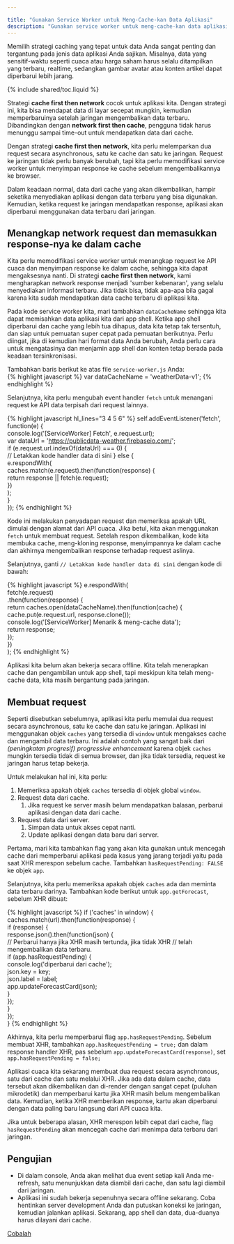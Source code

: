 ```yaml
---

title: "Gunakan Service Worker untuk Meng-Cache-kan Data Aplikasi"
description: "Gunakan service worker untuk meng-cache-kan data aplikasi dalam progressive web app"
---
```


<p class="intro">
Memilih strategi caching yang tepat untuk data Anda sangat penting dan tergantung 
pada jenis data aplikasi Anda sajikan. Misalnya, data yang sensitif-waktu seperti
cuaca atau harga saham harus selalu ditampilkan yang terbaru, realtime, sedangkan gambar avatar atau 
konten artikel dapat diperbarui lebih jarang. 
</p>

{% include shared/toc.liquid %}

Strategi **cache first then network** cocok untuk aplikasi kita. Dengan strategi ini, kita bisa mendapat data 
di layar secepat mungkin, kemudian memperbaruinya setelah jaringan mengembalikan
data terbaru. Dibandingkan dengan **network first then cache**, pengguna
tidak harus menunggu sampai time-out untuk mendapatkan data dari cache. 

Dengan strategi **cache first then network**, kita perlu melemparkan dua request secara asynchronous, 
satu ke cache dan satu ke jaringan. Request ke jaringan 
tidak perlu banyak berubah, tapi kita perlu memodifikasi service worker untuk menyimpan response ke cache 
sebelum mengembalikannya ke browser.

Dalam keadaan normal, data dari cache yang akan dikembalikan, 
hampir seketika menyediakan aplikasi dengan data terbaru yang bisa digunakan. Kemudian, ketika
request ke jaringan mendapatkan response, aplikasi akan diperbarui menggunakan data terbaru dari 
jaringan.

## Menangkap network request dan memasukkan response-nya ke dalam cache 

Kita perlu memodifikasi service worker untuk menangkap request ke API cuaca 
dan menyimpan response ke dalam cache, sehingga kita dapat mengaksesnya nanti. Di
strategi **cache first then network**, kami mengharapkan network response menjadi 
'sumber kebenaran', yang selalu menyediakan informasi terbaru. Jika
tidak bisa, tidak apa-apa bila gagal karena kita sudah mendapatkan data cache terbaru 
di aplikasi kita.

Pada kode service worker kita, mari tambahkan `dataCacheName` sehingga kita dapat memisahkan 
data aplikasi kita dari app shell. Ketika app shell diperbarui dan 
cache yang lebih tua dihapus, data kita tetap tak tersentuh, dan siap untuk pemuatan super cepat pada pemuatan berikutnya. 
Perlu diingat, jika di kemudian hari format data Anda berubah, Anda perlu cara untuk 
mengatasinya dan menjamin app shell dan konten tetap berada pada keadaan tersinkronisasi.

Tambahkan baris berikut ke atas file `service-worker.js` Anda:  
{% highlight javascript %}
var dataCacheName = 'weatherData-v1';
{% endhighlight %}

Selanjutnya, kita perlu mengubah event handler `fetch` untuk menangani request ke API data 
terpisah dari request lainnya.

{% highlight javascript hl_lines="3 4 5 6" %}
self.addEventListener('fetch', function(e) {  
  console.log('[ServiceWorker] Fetch', e.request.url);  
  var dataUrl = 'https://publicdata-weather.firebaseio.com/';  
  if (e.request.url.indexOf(dataUrl) === 0) {  
    // Letakkan kode handler data di sini 
  } else {  
    e.respondWith(  
      caches.match(e.request).then(function(response) {  
        return response || fetch(e.request);  
      })  
    );  
  }  
});
{% endhighlight %}

Kode ini melakukan penyadapan request dan memeriksa apakah URL dimulai dengan alamat 
dari API cuaca. Jika betul, kita akan menggunakan `fetch` untuk membuat request. Setelah
respon dikembalikan, kode kita membuka cache, meng-kloning response, menyimpannya
ke dalam cache dan akhirnya mengembalikan response terhadap request aslinya. 


Selanjutnya, ganti `// Letakkan kode handler data di sini` dengan kode di bawah:

{% highlight javascript %}
e.respondWith(  
  fetch(e.request)  
    .then(function(response) {  
      return caches.open(dataCacheName).then(function(cache) {  
        cache.put(e.request.url, response.clone());  
        console.log('[ServiceWorker] Menarik & meng-cache data');  
        return response;  
      });  
    })  
);
{% endhighlight %}

Aplikasi kita belum akan bekerja secara offline. Kita telah menerapkan cache dan pengambilan
untuk app shell, tapi meskipun kita telah meng-cache data, kita masih bergantung 
pada jaringan.

## Membuat request

Seperti disebutkan sebelumnya, aplikasi kita perlu memulai dua request secara asynchronous, 
satu ke cache dan satu ke jaringan. Aplikasi ini menggunakan objek `caches`
yang tersedia di `window` untuk mengakses cache dan mengambil data terbaru. Ini adalah 
contoh yang sangat baik dari _(peningkatan progresif) progressive enhancement_ karena objek `caches` mungkin
tersedia tidak di semua browser, dan jika tidak tersedia, request ke jaringan harus tetap 
bekerja.

Untuk melakukan hal ini, kita perlu:

1. Memeriksa apakah objek `caches` tersedia di objek global `window`.
1. Request data dari cache.
    1. Jika request ke server masih belum mendapatkan balasan, perbarui aplikasi dengan 
       data dari cache.
1. Request data dari server.
    1. Simpan data untuk akses cepat nanti.
    1. Update aplikasi dengan data baru dari server.

Pertama, mari kita tambahkan flag yang akan kita gunakan untuk mencegah cache dari memperbarui aplikasi 
pada kasus yang jarang terjadi yaitu pada saat XHR merespon sebelum cache. Tambahkan `hasRequestPending:
FALSE` ke objek `app`. 

Selanjutnya, kita perlu memeriksa apakah objek `caches` ada dan meminta data terbaru 
darinya. Tambahkan kode berikut untuk `app.getForecast`, sebelum XHR dibuat:

{% highlight javascript %}
if ('caches' in window) {  
  caches.match(url).then(function(response) {  
    if (response) {  
      response.json().then(function(json) {  
        // Perbarui hanya jika XHR masih tertunda, jika tidak XHR 
        // telah mengembalikan data terbaru.  
        if (app.hasRequestPending) {  
          console.log('diperbarui dari cache');  
          json.key = key;  
          json.label = label;  
          app.updateForecastCard(json);  
        }  
      });  
    }  
  });  
}
{% endhighlight %}

Akhirnya, kita perlu memperbarui flag `app.hasRequestPending`. Sebelum membuat
XHR, tambahkan `app.hasRequestPending = true;` dan dalam response handler XHR, pas 
sebelum `app.updateForecastCard(response)`, set `app.hasRequestPending = false;`

Aplikasi cuaca kita sekarang membuat dua request secara asynchronous, satu dari cache 
dan satu melalui XHR. Jika ada data dalam cache, data tersebut akan dikembalikan dan di-render
dengan sangat cepat (puluhan mikrodetik) dan memperbarui kartu jika XHR masih 
belum mengembalikan data. Kemudian, ketika XHR memberikan response, kartu akan diperbarui dengan
data paling baru langsung dari API cuaca kita.  

Jika untuk beberapa alasan, XHR merespon lebih cepat dari cache, 
flag `hasRequestPending` akan mencegah cache dari menimpa data terbaru 
dari jaringan.

## Pengujian

* Di dalam console, Anda akan melihat dua event setiap kali Anda me-refresh, satu 
  menunjukkan data diambil dari cache, dan satu lagi diambil 
  dari jaringan.
* Aplikasi ini sudah bekerja sepenuhnya secara offline sekarang. Coba hentinkan server development Anda
  dan putuskan koneksi ke jaringan, kemudian jalankan aplikasi. Sekarang, app shell dan
  data, dua-duanya harus dilayani dari cache.

<a href="https://weather-pwa-sample.firebaseapp.com/step-07/" class="mdl-button mdl-js-button mdl-button--raised mdl-button--colored">Cobalah</a>
